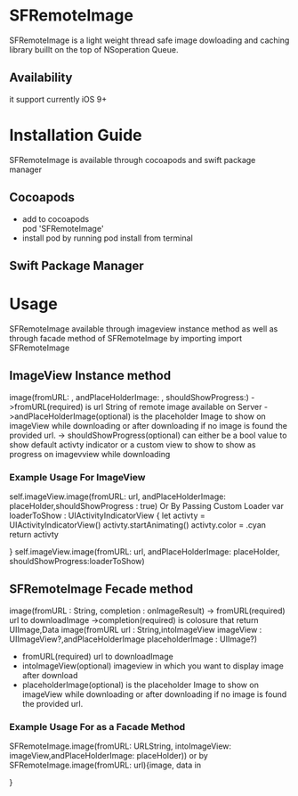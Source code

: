 # SFRemoteImage

SFRemoteImage  is a light weight thread safe image dowloading and caching library buillt on the top of  NSoperation Queue. 
## Availability 
 it support currently  iOS 9+

# Installation Guide
SFRemoteImage is available through cocoapods and swift package manager
## Cocoapods
- add to cocoapods  
 pod 'SFRemoteImage'
 - install pod by running  pod install  from terminal
 
 ## Swift Package Manager
 
# Usage
SFRemoteImage available through imageview instance method as well as through facade method of 
SFRemoteImage by importing 
import  SFRemoteImage


## ImageView Instance method
image(fromURL: , andPlaceHolderImage: , shouldShowProgress:)
->fromURL(required) is url String of remote image available on Server
->andPlaceHolderImage(optional) is the placeholder Image to show on imageView while downloading or after downloading if no image is found the provided url.
-> shouldShowProgress(optional) can either be a bool value to show default activty indicator or a custom view to show to show as progress on imagevview while downloading
### Example Usage For ImageView
self.imageView.image(fromURL: url, andPlaceHolderImage: placeHolder,shouldShowProgress : true)
Or By Passing Custom Loader
var loaderToShow : UIActivityIndicatorView  {
     let activty =  UIActivityIndicatorView()
     activty.startAnimating()
     activty.color = .cyan
     return activty
     
 }
  self.imageView.image(fromURL: url, andPlaceHolderImage: placeHolder, shouldShowProgress:loaderToShow)
  
  ## SFRemoteImage Fecade method
   image(fromURL : String, completion : onImageResult)
   -> fromURL(required) url to downloadImage
   ->completion(required) is colosure that return UIImage,Data
   image(fromURL url : String,intoImageView imageView : UIImageView?,andPlaceHolderImage placeholderImage : UIImage?)
   - fromURL(required) url to downloadImage
   - intoImageView(optional) imageview in which you want to display image after download
   - placeholderImage(optional) is the placeholder Image to show on imageView while downloading or after downloading if no image is found the provided url.
   ### Example Usage For as a Facade Method
   SFRemoteImage.image(fromURL: URLString, intoImageView: imageView,andPlaceHolderImage: placeHolder))
   or by 
   SFRemoteImage.image(fromURL: url){image, data in 
   
   }
   
  




